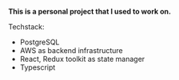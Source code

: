 **This is a personal project that I used to work on.**

Techstack:
- PostgreSQL
- AWS as backend infrastructure
- React, Redux toolkit as state manager
- Typescript

